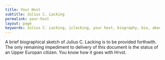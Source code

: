 ```yaml
---
title: Your Host
subtitle: Julius C. Lacking
permalink: your-host
layout: page
keywords: Julius C. Lacking, jclacking, your host, biography, bio, about
---
```

A brief biographical sketch of Julius C. Lacking is to be provided forthwith. The only remaining impediment to delivery of this document is the status of an Upper Europan citizen. You know how it goes with Hrvst.
